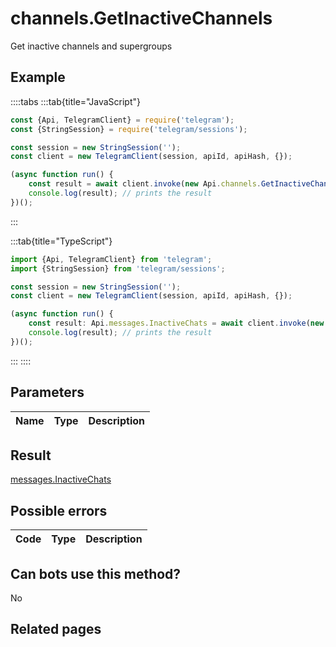 # channels.GetInactiveChannels

Get inactive channels and supergroups



## Example

::::tabs
:::tab{title="JavaScript"}
```js
const {Api, TelegramClient} = require('telegram');
const {StringSession} = require('telegram/sessions');

const session = new StringSession('');
const client = new TelegramClient(session, apiId, apiHash, {});

(async function run() {
    const result = await client.invoke(new Api.channels.GetInactiveChannels({}));
    console.log(result); // prints the result
})();
```
:::

:::tab{title="TypeScript"}
```ts
import {Api, TelegramClient} from 'telegram';
import {StringSession} from 'telegram/sessions';

const session = new StringSession('');
const client = new TelegramClient(session, apiId, apiHash, {});

(async function run() {
    const result: Api.messages.InactiveChats = await client.invoke(new Api.channels.GetInactiveChannels({}));
    console.log(result); // prints the result
})();
```
:::
::::



## Parameters

| Name | Type | Description |
| :--: | ---- | ----------- |


## Result

[messages.InactiveChats](https://core.telegram.org/type/messages.InactiveChats)



## Possible errors

| Code | Type | Description |
| :--: | ---- | ----------- |


## Can bots use this method?

No

## Related pages



